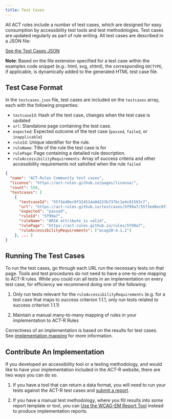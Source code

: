 ```yaml
---
title: Test Cases
---
```


All ACT rules include a number of test cases, which are designed for easy consumption by accessibility test tools and test methodologies. Test cases are updated regularly as part of rule writing. All test cases are described in a JSON file:

 <a class='btn' href='/testcases.json'>
  See the Test Cases JSON
 </a>

**Note**: Based on the file extension specified for a test case within the examples code snippet (e.g.: html, svg, xhtml), the corresponding `DOCTYPE`, if applicable, is dynamically added to the generated HTML test case file.

## Test Case Format

In the `testcases.json` file, test cases are included on the `testcases` array, each with the following properties:

- `testcaseId`: Hash of the test case, changes when the test case is updated
- `url`: Standalone page containing the test case.
- `expected`: Expected outcome of the test case (`passed`, `failed`, or `inapplicable`)
- `ruleId`: Unique identifier for the rule.
- `ruleName`: Title of the rule the test case is for
- `rulePage`: Page containing a detailed rule description.
- `ruleAccessibilityRequirements`: Array of success criteria and other accessibility requirements not satisfied when the rule `failed`

```json
{
  "name": "ACT-Rules Community test cases",
  "license": "https://act-rules.github.io/pages/license/",
  "count": 558,
  "testcases": [
    {
      "testcaseId": "55f3ed0ec0f324514a0d223b737bc1e4c81593c7",
      "url": "https://act-rules.github.io/testcases/5f99a7/55f3ed0ec0f324514a0d223b737bc1e4c81593c7.html",
      "expected": "passed",
      "ruleId": "5f99a7",
      "ruleName": "ARIA attribute is valid",
      "rulePage": "https://act-rules.github.io/rules/5f99a7",
      "ruleAccessibilityRequirements": ["wcag20:4.1.2"]
    }, ... ]
}
```

## Running The Test Cases

To run the test cases, go through each URL run the necessary tests on that page. Tools and test procedures do not need to have a one-to-one mapping to ACT-R rules. While you could run all tests in an implementation on every test case, for efficiency we recommend doing one of the following:

1. Only run tests relevant for the `ruleAccessibilityRequirements` (e.g. for a test case that maps to success criterion 1.1.1, only run tests related to success criterion 1.1.1)

2. Maintain a manual many-to-many mapping of rules in your implementation to ACT-R Rules

Correctness of an implementation is based on the results for test cases. See [implementation mapping](../mapping/) for more information.

## Contribute An Implementation

If you developed an accessibility tool or a testing methodology, and would like to have your implementation included in the ACT-R website, there are two ways you can do so.

1. If you have a tool that can return a data format, you will need to run your tests against the ACT-R test cases and [submit a report](../reporting/).

2. If you have a manual test methodology, where you fill results into some report template or tool, you can [Use the WCAG-EM Report Tool](../wcag-em-tool/) instead to produce implementation reports.
